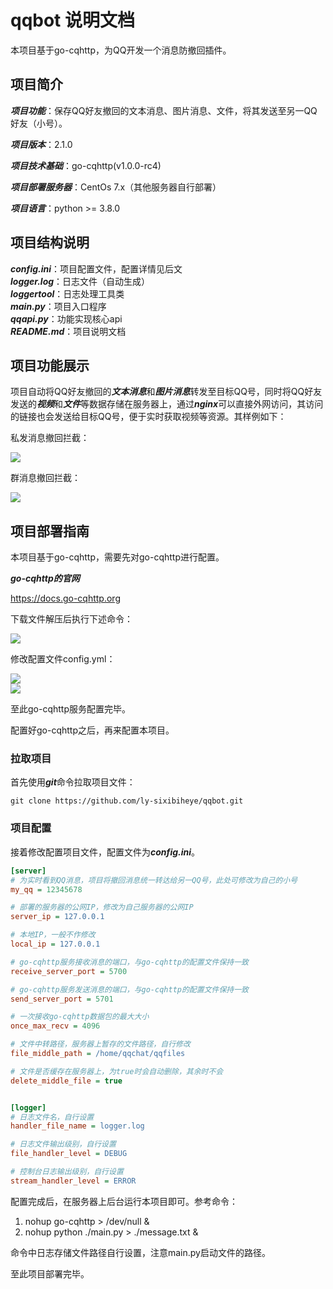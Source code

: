 # qqbot 说明文档

本项目基于go-cqhttp，为QQ开发一个消息防撤回插件。  

## 项目简介

***项目功能***：保存QQ好友撤回的文本消息、图片消息、文件，将其发送至另一QQ好友（小号）。  

***项目版本***：2.1.0  

***项目技术基础***：go-cqhttp(v1.0.0-rc4)   

***项目部署服务器***：CentOs 7.x（其他服务器自行部署）

***项目语言***：python >= 3.8.0  

## 项目结构说明 
***config.ini***：项目配置文件，配置详情见后文    
***logger.log***：日志文件（自动生成）  
***loggertool***：日志处理工具类  
***main.py***：项目入口程序  
***qqapi.py***：功能实现核心api    
***README.md***：项目说明文档  


## 项目功能展示

项目自动将QQ好友撤回的***文本消息***和***图片消息***转发至目标QQ号，同时将QQ好友发送的***视频***和***文件***等数据存储在服务器上，通过***nginx***可以直接外网访问，其访问的链接也会发送给目标QQ号，便于实时获取视频等资源。其样例如下：  

私发消息撤回拦截： 

![](./md_pics/1.png)  

群消息撤回拦截：  

![](./md_pics/8.png)

## 项目部署指南  

本项目基于go-cqhttp，需要先对go-cqhttp进行配置。  

***go-cqhttp的官网***   

<https://docs.go-cqhttp.org>  

下载文件解压后执行下述命令：  

![](./md_pics/2.png)    

修改配置文件config.yml：  

![](./md_pics/3.png)   
![](./md_pics/6.jpg)  

至此go-cqhttp服务配置完毕。  

配置好go-cqhttp之后，再来配置本项目。

### 拉取项目

首先使用***git***命令拉取项目文件：  

`git clone https://github.com/ly-sixibiheye/qqbot.git`  

### 项目配置
接着修改配置项目文件，配置文件为***config.ini***。  

```ini
[server]
# 为实时看到QQ消息，项目将撤回消息统一转达给另一QQ号，此处可修改为自己的小号
my_qq = 12345678

# 部署的服务器的公网IP，修改为自己服务器的公网IP
server_ip = 127.0.0.1

# 本地IP，一般不作修改
local_ip = 127.0.0.1

# go-cqhttp服务接收消息的端口，与go-cqhttp的配置文件保持一致
receive_server_port = 5700

# go-cqhttp服务发送消息的端口，与go-cqhttp的配置文件保持一致
send_server_port = 5701

# 一次接收go-cqhttp数据包的最大大小
once_max_recv = 4096

# 文件中转路径，服务器上暂存的文件路径，自行修改
file_middle_path = /home/qqchat/qqfiles

# 文件是否缓存在服务器上，为true时会自动删除，其余时不会
delete_middle_file = true


[logger]
# 日志文件名，自行设置
handler_file_name = logger.log

# 日志文件输出级别，自行设置
file_handler_level = DEBUG

# 控制台日志输出级别，自行设置
stream_handler_level = ERROR

```  

配置完成后，在服务器上后台运行本项目即可。参考命令：  

1. nohup go-cqhttp > /dev/null &
2. nohup python ./main.py > ./message.txt &  

命令中日志存储文件路径自行设置，注意main.py启动文件的路径。

至此项目部署完毕。



